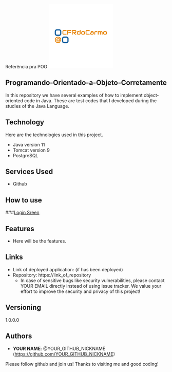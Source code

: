 
Referência pra POO
![Logo of the project](https://github.com/cfrdocarmo/Programando-Orientado-a-Objeto-Corretamente/blob/main/readme_imagens/5b69922dd2b845f283d0892e499afe46.png)
 
## Programando-Orientado-a-Objeto-Corretamente
 

In this repository we have several examples of how to implement object-oriented code in Java. These are test codes that I developed during the studies of the Java Language.
 
 
## Technology 
 
Here are the technologies used in this project.
 
* Java version  11
* Tomcat version 9
* PostgreSQL
 
 
## Services Used
 
* Github

 
## How to use
 
###[Login Sreen]()
 
 
## Features
 
  - Here will be the features.
 
 
## Links
 
  - Link of deployed application: (if has been deployed)
  - Repository: https://link_of_repository
    - In case of sensitive bugs like security vulnerabilities, please contact
      YOUR EMAIL directly instead of using issue tracker. We value your effort
      to improve the security and privacy of this project!
 
 
## Versioning
 
1.0.0.0
 
 
## Authors
 
* **YOUR NAME**: @YOUR_GITHUB_NICKNAME (https://github.com/YOUR_GITHUB_NICKNAME)
 
 
Please follow github and join us!
Thanks to visiting me and good coding!
